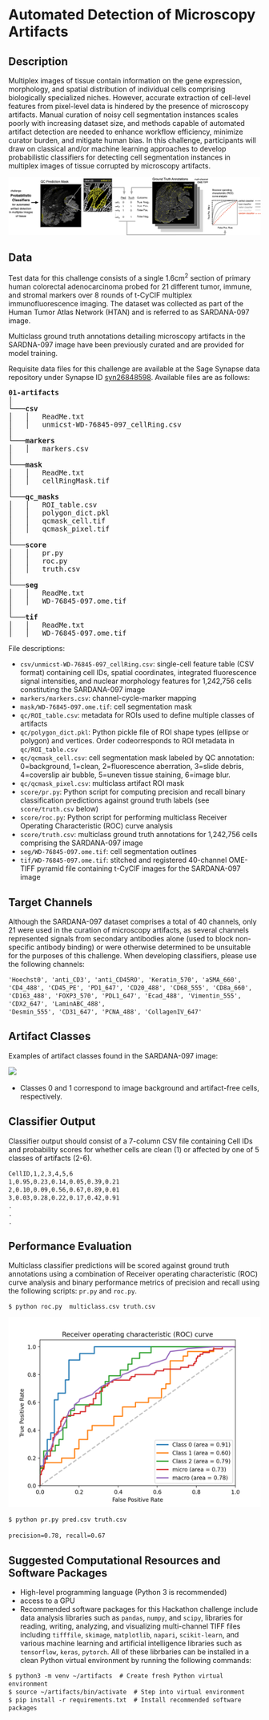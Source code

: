 # Automated Detection of Microscopy Artifacts

## Description
Multiplex images of tissue contain information on the gene expression, morphology, and spatial distribution of individual cells comprising biologically specialized niches. However, accurate extraction of cell-level features from pixel-level data is hindered by the presence of microscopy artifacts. Manual curation of noisy cell segmentation instances scales poorly with increasing dataset size, and methods capable of automated artifact detection are needed to enhance workflow efficiency, minimize curator burden, and mitigate human bias. In this challenge, participants will draw on classical and/or machine learning approaches to develop probabilistic classifiers for detecting cell segmentation instances in multiplex images of tissue corrupted by microscopy artifacts.

![](images/schematic.png)

## Data
Test data for this challenge consists of a single 1.6cm<sup>2</sup> section of primary human colorectal adenocarcinoma probed for 21 different tumor, immune, and stromal markers over 8 rounds of t-CyCIF multiplex immunofluorescence imaging. The dataset was collected as part of the Human Tumor Atlas Network (HTAN) and is referred to as SARDANA-097 image.

Multiclass ground truth annotations detailing microscopy artifacts in the SARDNA-097 image have been previously curated and are provided for model training.

Requisite data files for this challenge are available at the Sage Synapse data repository under Synapse ID [syn26848598](https://www.synapse.org/#!Synapse:syn26848598). Available files are as follows:

<pre>
<b>01-artifacts</b>  
│
└───<b>csv</b>
│   │   ReadMe.txt
│   │   unmicst-WD-76845-097_cellRing.csv
│
└───<b>markers</b>
│   │   markers.csv
│
└───<b>mask</b>
│   │   ReadMe.txt
│   │   cellRingMask.tif
│
└───<b>qc_masks</b>
│   │   ROI_table.csv
│   │   polygon_dict.pkl
│   │   qcmask_cell.tif
│   │   qcmask_pixel.tif
│
└───<b>score</b>
│   │   pr.py
│   │   roc.py
│   │   truth.csv
│
└───<b>seg</b>
│   │   ReadMe.txt
│   │   WD-76845-097.ome.tif
│
└───<b>tif</b>
│   │   ReadMe.txt
│   │   WD-76845-097.ome.tif
</pre>

File descriptions:
* `csv/unmicst-WD-76845-097_cellRing.csv`: single-cell feature table (CSV format) containing cell IDs, spatial coordinates, integrated fluorescence signal intensities, and nuclear morphology features for 1,242,756 cells constituting the SARDANA-097 image
* `markers/markers.csv`: channel-cycle-marker mapping
* `mask/WD-76845-097.ome.tif`: cell segmentation mask
* `qc/ROI_table.csv`: metadata for ROIs used to define multiple classes of artifacts
* `qc/polygon_dict.pkl`: Python pickle file of ROI shape types (ellipse or polygon) and vertices. Order codeorresponds to ROI metadata in `qc/ROI_table.csv`
* `qc/qcmask_cell.csv`: cell segmentation mask labeled by QC annotation: 0=background, 1=clean, 2=fluorescence aberration, 3=slide debris, 4=coverslip air bubble, 5=uneven tissue staining, 6=image blur.  
* `qc/qcmask_pixel.csv`: multiclass artifact ROI mask
* `score/pr.py`: Python script for computing precision and recall binary classification predictions against ground truth labels (see `score/truth.csv` below)
* `score/roc.py`: Python script for performing multiclass Receiver Operating Characteristic (ROC) curve analysis
* `score/truth.csv`: multiclass ground truth annotations for 1,242,756 cells comprising the SARDANA-097 image
* `seg/WD-76845-097.ome.tif`: cell segmentation outlines
* `tif/WD-76845-097.ome.tif`: stitched and registered 40-channel OME-TIFF pyramid file containing t-CyCIF images for the SARDANA-097 image

## Target Channels
Although the SARDANA-097 dataset comprises a total of 40 channels, only 21 were used in the curation of microscopy artifacts, as several channels represented signals from secondary antibodies alone (used to block non-specific antibody binding) or were otherwise determined to be unsuitable for the purposes of this challenge. When developing classifiers, please use the following channels:

```
'Hoechst0', 'anti_CD3', 'anti_CD45RO', 'Keratin_570', 'aSMA_660', 'CD4_488', 'CD45_PE', 'PD1_647', 'CD20_488', 'CD68_555', 'CD8a_660', 'CD163_488', 'FOXP3_570', 'PDL1_647', 'Ecad_488', 'Vimentin_555', 'CDX2_647', 'LaminABC_488',
'Desmin_555', 'CD31_647', 'PCNA_488', 'CollagenIV_647'
```

## Artifact Classes
Examples of artifact classes found in the SARDANA-097 image:

![](images/artifacts.png)
* Classes 0 and 1 correspond to image background and artifact-free cells, respectively.

## Classifier Output
Classifier output should consist of a 7-column CSV file containing Cell IDs and probability scores for whether cells are clean (1) or affected by one of 5 classes of artifacts (2-6).

```
CellID,1,2,3,4,5,6
1,0.95,0.23,0.14,0.05,0.39,0.21
2,0.10,0.09,0.56,0.67,0.89,0.01
3,0.03,0.28,0.22,0.17,0.42,0.91
.
.
.
```

## Performance Evaluation
Multiclass classifier predictions will be scored against ground truth annotations using a combination of Receiver operating characteristic (ROC) curve analysis and binary performance metrics of precision and recall using the following scripts: `pr.py` and `roc.py`.

```
$ python roc.py  multiclass.csv truth.csv
```

![](images/roc.png)

```
$ python pr.py pred.csv truth.csv

precision=0.78, recall=0.67
```

## Suggested Computational Resources and Software Packages
* High-level programming language (Python 3 is recommended)
* access to a GPU
* Recommended software packages for this Hackathon challenge include data analysis libraries such as `pandas`, `numpy`, and `scipy`, libraries for reading, writing, analyzing, and visualizing multi-channel TIFF files including `tifffile`, `skimage`, `matplotlib`, `napari`, `scikit-learn`, and various machine learning and artificial intelligence libraries such as `tensorflow`, `keras`, `pytorch`. All of these librbaries can be installed in a clean Python virtual environment by running the following commands:
```
$ python3 -m venv ~/artifacts  # Create fresh Python virtual environment
$ source ~/artifacts/bin/activate  # Step into virtual environment
$ pip install -r requirements.txt  # Install recommended software packages
```
